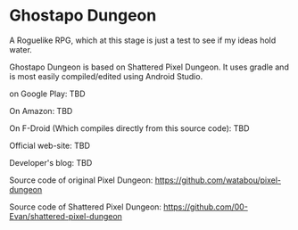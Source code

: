 Ghostapo Dungeon
=======================

A Roguelike RPG, which at this stage is just a test to see if my ideas hold water.

Ghostapo Dungeon is based on Shattered Pixel Dungeon. It uses gradle and is most easily compiled/edited using Android Studio.

on Google Play:
TBD

On Amazon:
TBD

On F-Droid (Which compiles directly from this source code):
TBD

Official web-site: 
TBD

Developer's blog: 
TBD

Source code of original Pixel Dungeon:
https://github.com/watabou/pixel-dungeon

Source code of Shattered Pixel Dungeon:
https://github.com/00-Evan/shattered-pixel-dungeon